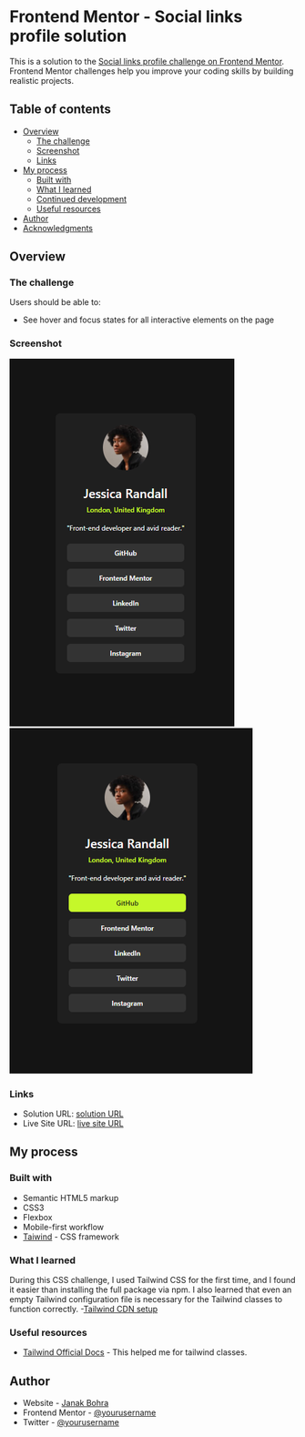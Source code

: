 # Frontend Mentor - Social links profile solution

This is a solution to the [Social links profile challenge on Frontend Mentor](https://www.frontendmentor.io/challenges/social-links-profile-UG32l9m6dQ). Frontend Mentor challenges help you improve your coding skills by building realistic projects. 

## Table of contents

- [Overview](#overview)
  - [The challenge](#the-challenge)
  - [Screenshot](#screenshot)
  - [Links](#links)
- [My process](#my-process)
  - [Built with](#built-with)
  - [What I learned](#what-i-learned)
  - [Continued development](#continued-development)
  - [Useful resources](#useful-resources)
- [Author](#author)
- [Acknowledgments](#acknowledgments)


## Overview

### The challenge

Users should be able to:

- See hover and focus states for all interactive elements on the page

### Screenshot

![](./assets/images/finshed-ss.png)
![](./assets/images/interaction-ss.png)


### Links

- Solution URL: [solution URL](https://www.frontendmentor.io/solutions/mobile-first-solution-using-tailwind-bIfkxgBiPJ)
- Live Site URL: [live site URL](https://janak1998.github.io/social-links-profile-main/)

## My process

### Built with

- Semantic HTML5 markup
- CSS3 
- Flexbox
- Mobile-first workflow
- [Taiwind](https://tailwindcss.com/) - CSS framework


### What I learned

During this CSS challenge, I used Tailwind CSS for the first time, and I found it easier than installing the full package via npm. I also learned that even an empty Tailwind configuration file is necessary for the Tailwind classes to function correctly.
-[Tailwind CDN setup](https://tailwindcss.com/docs/installation/play-cdn)


### Useful resources

- [Tailwind Official Docs](https://tailwindcss.com/) - This helped me for tailwind classes. 


## Author

- Website - [Janak Bohra](https://luxury-pavlova-7b3197.netlify.app/)
- Frontend Mentor - [@yourusername](https://www.frontendmentor.io/profile/yourusername)
- Twitter - [@yourusername](https://x.com/BohraJanak)

